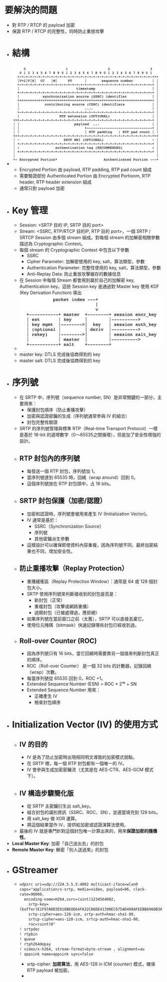 # 要解決的問題
- 對 RTP / RTCP 的 payload 加密
- 保證 RTP / RTCP 的完整性，同時防止重放攻擊
- # 結構
- ![image.png](../assets/image_1745823294705_0.png)
	- Encrypted Portion 由 payload, RTP padding, RTP pad count 組成
	- 需要驗證部份 Authenticated Portion 由 Encrypted Portionm, RTP header, RTP header extension 組成
	- 通常只對 payload 加密
- # Key 管理
	- Session: <SRTP 目的 IP, SRTP 目的 port>
	- Stream: <SSRC, RTP/RTCP 目的IP, RTP 目的 port>，一個 SRTP / SRTCP Session 由多個 stream 組成。對每個 stream 的加解密相關參數描述為 Cryptographic Context。
	- 每個 stream 的 Cryptographic Context 中包含以下參數
		- SSRC
		- Cipher Parameter: 加解密使用的 key, salt，算法類型，參數
		- Authentication Parameter: 完整性使用的 key, salt，算法類型，參數
		- Anti-Replay Data: 防止重放攻擊緩存的數據信息
	- 在 Session 中每個 Stream 都會用到屬於自己的加解密 key, Authentication key。這些 Session key 是通過對 Master key 使用 KDF (Key Derivation Function) 導出
	- ![image.png](../assets/image_1745824069494_0.png)
	- master key: DTLS 完成後協商得到的 key
	- master salt: DTLS 完成後協商得到的 key
- # 序列號
	- 在 SRTP 中，序列號（sequence number, SN）是非常關鍵的一部分，主要用來：
		- 保護封包順序（防止重播攻擊）
		- 加密與認證密鑰的生成（序列號通常參與 IV 的組合）
		- 封包完整性驗證
	- SRTP 的序列號管理與標準 RTP（Real-time Transport Protocol）一樣是基於 16-bit 的遞增數字（0～65535之間循環），但是加了安全性增強的設計。
	- ## RTP 封包內的序列號
		- 每發送一個 RTP 封包，序列號加 1。
		- 當序列號達到 65535 時，回繞（wrap around）回到 0。
		- 這個序列號放在 RTP 封包頭中，占 16 bits。
	- ## SRTP 封包保護（加密/認證）
		- 加密和認證時，序列號會被用來產生 IV (Initialization Vector)。
		- IV 通常是基於：
			- SSRC（Synchronization Source）
			- 序列號
			- 其他密鑰派生參數
		- 這樣設計可以確保即使資料內容重複，因為序列號不同，最終加密結果也不同，增加安全性。
	- ## 防止重播攻擊（Replay Protection）
		- 重播緩衝區（Replay Protection Window）：通常是 64 或 128 個封包大小。
		- SRTP 使用序列號來判斷接收到的封包是否是：
			- 新封包（正常）
			- 重複封包（攻擊或網路重播）
			- 過期封包（已被處理過，應拒絕）
		- 如果序列號在當前窗口之前（太舊），SRTP 可以直接丟棄它。
		- 使用位元掩碼（bitmask）快速記錄哪些封包已經收到過。
	- ## Roll-over Counter (ROC)
		- 因為序列號只有 16 bits，當它回繞時需要靠另一個值來判斷封包真正的順序。
		- ROC（Roll-over Counter） 是一個 32 bits 的計數器，記錄回繞（wrap）次數。
		- 每當序列號從 65535 回到 0，ROC +1。
		- Extended Sequence Number (ESN) = ROC * 2¹⁶ + SN
		- Extended Sequence Number 用來：
			- 正確產生 IV
			- 檢查封包順序
- #  Initialization Vector (IV) 的使用方式
	- ## IV 的目的
		- IV 是為了防止加密時出現相同明文導致的加密模式弱點。
		- 在 SRTP 裡，每一個 RTP 封包都有一個唯一的 IV。
		- IV 會參與生成加密密鑰流（尤其是在 AES-CTR、AES-GCM 模式下）。
	- ## IV 構造步驟簡化版
		- 從 SRTP 主密鑰衍生出 salt_key。
		- 組合封包的識別資訊（SSRC、ROC、SN），並適當填充到 128 bits。
		- 用 salt_key 做 XOR 運算。
		- 將這個結果當作 IV，提供給加密或認證演算法使用。
	- 最後的 IV 就是專門針對這個封包唯一計算出來的，用來**保證加密的隨機性**。
- **Local Master Key**: 加密「自己送出去」的封包
- **Remote Master Key**: 解密「別人送過來」的封包
- # GStreamer
	- ```
	  udpsrc uri=udp://224.5.5.5:4002 multicast-iface=wlan0 
	  caps="application/x-srtp, media=video, payload=96, clock-rate=90000, 
	  	encoding-name=H264,ssrc=(uint)1234564002,
	      srtp-key=(buffer)E1F97A0D3E018BE0D64FA32C06DE41390EC675AD498AFEEBB6960B3AABE6, 
	      srtp-cipher=aes-128-icm, srtp-auth=hmac-sha1-80, 
	      srtcp-cipher=aes-128-icm, srtcp-auth=hmac-sha1-80, 
	      roc=(uint)0" 
	  ! srtpdec 
	  ! rtpbin 
	  ! queue 
	  ! rtph264depay 
	  ! video/x-h264, stream-format=byte-stream , alignment=au 
	  ! appsink name=appsink sync=false
	  ```
		- srtp-cipher: **加密算法**，用 AES-128 in ICM (counter) 模式，確保 RTP payload 被加密。
		-